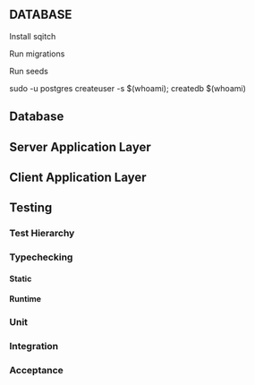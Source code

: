 ## DATABASE

Install sqitch

Run migrations

Run seeds

sudo -u postgres createuser -s $(whoami); createdb $(whoami)



## Database

## Server Application Layer

## Client Application Layer


## Testing

### Test Hierarchy

### Typechecking

#### Static

#### Runtime

### Unit

### Integration

### Acceptance
